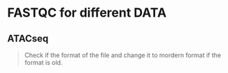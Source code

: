 # FASTQC for different DATA

## ATACseq
> Check if the format of the file and change it to mordern format if the format is old.



